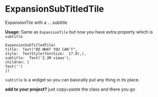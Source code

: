 # ExpansionSubTitledTile
ExpansionTile with a ... subtitle

**Usage:** 
Same as `ExpansionTile`  but now you have extra property which is `subtitle`

    ExpansionSubTitledTile(
    title:  Text("DO WHAT YOU CAN'T",
    style:  TextStyle(fontSize:  17.0),),
    subtitle:  Text('2.3M views'),
    children: [
    Text('')
	])
`subtitle` is a widget so you can basically put any thing in its place.

**add to your project?** 
just copy+paste the class and there you go 

